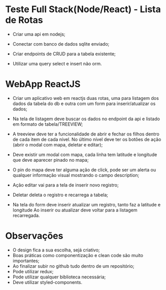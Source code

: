 # Teste Full Stack(Node/React) - Lista de Rotas

- Criar uma api em nodejs;

- Conectar com banco de dados sqlite enviado;

- Criar endpoints de CRUD para a tabela existente;

- Utilizar uma query select e insert não orm.

# WebApp ReactJS

- Criar um aplicativo web em reactjs
  duas rotas, uma para listagem dos dados da tabela do db e outra com um form para inserir/atualizar os dados;

- Na tela de listagem deve buscar os dados no endpoint da api e listado em formato de tabela/TREEVIEW;
- A treeview deve ter a funcionalidade de abrir e fechar os filhos dentro de cada item de cada nível. No último nível deve ter os botões de ação (abrir o modal com mapa, deletar e editar);

- Deve existir um modal com mapa, cada linha tem latitude e longitude que deve aparecer pinado no mapa;

- O pin do mapa deve ter alguma ação de click, pode ser um alerta ou qualquer informação visual
  mostrando o campo description;

- Ação editar vai para a tela de inserir novo registro;

- Deletar deleta o registro e recarrega a tabela;

- Na tela do form deve inserir atualizar um registro, tanto faz a latitude e longitude
  Ao inserir ou atualizar deve voltar para a listagem recarregada.

# Observações

- O design fica a sua escolha, sejá criativo;
- Boas práticas como componentização e clean code são muito importantes;
- Ao finalizar subir no github tudo dentro de um repositório;
- Pode utilizar redux;
- Pode utilizar qualquer biblioteca necessária;
- Deve utilizar styled-components.
